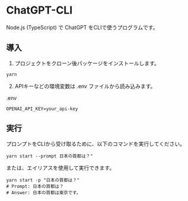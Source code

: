 # ChatGPT-CLI

Node.js (TypeScript) で ChatGPT をCLIで使うプログラムです。

## 導入

1. プロジェクトをクローン後パッケージをインストールします。
```
yarn
```

2. APIキーなどの環境変数は .env ファイルから読み込みます。

.env
```
OPENAI_API_KEY=your_api-key
```

## 実行

プロンプトをCLIから受け取るために、以下のコマンドを実行してください。

```
yarn start --prompt 日本の首都は？"
```

または、エイリアスを使用して実行できます。

```
yarn start -p "日本の首都は？"
# Prompt: 日本の首都は？
# Answer: 日本の首都は東京です。
```